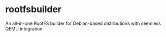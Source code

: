 # rootfsbuilder
An all-in-one RootFS builder for Debian-based distributions with seemless QEMU integration

